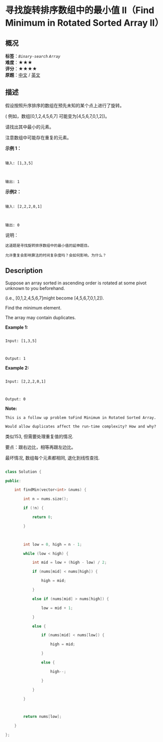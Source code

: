 # 寻找旋转排序数组中的最小值 II（Find Minimum in Rotated Sorted Array II）
## 概况
**标签**：*`Binary-search`*  *`Array`*<br>
**难度**：★★★<br>
**评分**：★★★★<br>
**原题**：[中文](https://leetcode-cn.com/problems/find-minimum-in-rotated-sorted-array-ii) / [英文](https://leetcode.com/problems/find-minimum-in-rotated-sorted-array-ii)
## 描述

假设按照升序排序的数组在预先未知的某个点上进行了旋转。



( 例如，数组[0,1,2,4,5,6,7]  可能变为[4,5,6,7,0,1,2])。



请找出其中最小的元素。



注意数组中可能存在重复的元素。



**示例 1：**

```

输入: [1,3,5]



输出: 1

```



**示例2：**

```

输入: [2,2,2,0,1]



输出: 0

```



说明：





	这道题是寻找旋转排序数组中的最小值的延伸题目。

	允许重复会影响算法的时间复杂度吗？会如何影响，为什么？



## Description

Suppose an array sorted in ascending order is rotated at some pivot unknown to you beforehand.



(i.e., [0,1,2,4,5,6,7]might become [4,5,6,7,0,1,2]).



Find the minimum element.



The array may contain duplicates.



**Example 1:**

```

Input: [1,3,5]



Output: 1

```



**Example 2:**

```

Input: [2,2,2,0,1]



Output: 0

```

**Note:**



	This is a follow up problem toFind Minimum in Rotated Sorted Array.

	Would allow duplicates affect the run-time complexity? How and why?









类似153, 但需要处理重复值的情况.



要点：跟右边比，相等再跟左边比。



最坏情况, 数组每个元素都相同, 退化到线性查找.





```c++

class Solution {

public:

    int findMin(vector<int> &nums) {

        int n = nums.size();

        if (!n) {

            return 0;

        }

        

        int low = 0, high = n - 1;

        while (low < high) {

        	int mid = low + (high - low) / 2;

        	if (nums[mid] < nums[high]) {

        		high = mid;

        	}

        	else if (nums[mid] > nums[high]) {

        		low = mid + 1;

        	}

        	else {

        		if (nums[mid] < nums[low]) {

        			high = mid;

        		}

        		else {

        			high--;

        		}

        	}

        }



        return nums[low];

    }

};

```
